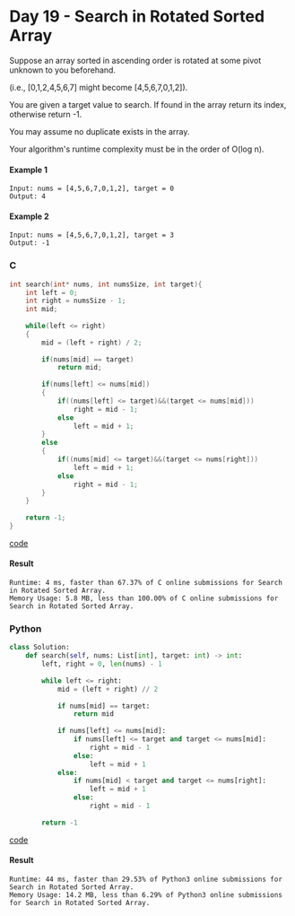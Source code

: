 # Day 19 - Search in Rotated Sorted Array
Suppose an array sorted in ascending order is rotated at some pivot unknown to you beforehand.

(i.e., [0,1,2,4,5,6,7] might become [4,5,6,7,0,1,2]).

You are given a target value to search. If found in the array return its index, otherwise return -1.

You may assume no duplicate exists in the array.

Your algorithm's runtime complexity must be in the order of O(log n).

#### Example 1
```
Input: nums = [4,5,6,7,0,1,2], target = 0
Output: 4
```

#### Example 2
```
Input: nums = [4,5,6,7,0,1,2], target = 3
Output: -1
```

### C
```C
int search(int* nums, int numsSize, int target){
    int left = 0;
    int right = numsSize - 1;
    int mid;
    
    while(left <= right)
    {
        mid = (left + right) / 2;
        
        if(nums[mid] == target)
            return mid;
        
        if(nums[left] <= nums[mid])
        {
            if((nums[left] <= target)&&(target <= nums[mid]))
                right = mid - 1;
            else
                left = mid + 1;
        }
        else
        {
            if((nums[mid] <= target)&&(target <= nums[right]))
                left = mid + 1;
            else
                right = mid - 1;
        }
    }
    
    return -1;
}
```
[code](C/search-in-rotated-sorted-array.c)

#### Result
```
Runtime: 4 ms, faster than 67.37% of C online submissions for Search in Rotated Sorted Array.
Memory Usage: 5.8 MB, less than 100.00% of C online submissions for Search in Rotated Sorted Array.
```

### Python
```python
class Solution:
    def search(self, nums: List[int], target: int) -> int:
        left, right = 0, len(nums) - 1
        
        while left <= right:
            mid = (left + right) // 2
            
            if nums[mid] == target:
                return mid
            
            if nums[left] <= nums[mid]:
                if nums[left] <= target and target <= nums[mid]:
                    right = mid - 1
                else:
                    left = mid + 1
            else:
                if nums[mid] < target and target <= nums[right]:
                    left = mid + 1
                else:
                    right = mid - 1
                    
        return -1
```
[code](Python/search-in-rotated-sorted-array.py)

#### Result
```
Runtime: 44 ms, faster than 29.53% of Python3 online submissions for Search in Rotated Sorted Array.
Memory Usage: 14.2 MB, less than 6.29% of Python3 online submissions for Search in Rotated Sorted Array.
```

